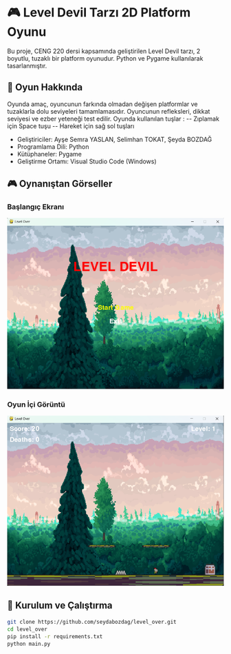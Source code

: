 # 🎮 Level Devil Tarzı 2D Platform Oyunu

Bu proje, CENG 220 dersi kapsamında geliştirilen Level Devil tarzı, 2 boyutlu, tuzaklı bir platform oyunudur. Python ve Pygame kullanılarak tasarlanmıştır.

## 📌 Oyun Hakkında

 Oyunda amaç, oyuncunun farkında olmadan değişen platformlar ve tuzaklarla dolu seviyeleri tamamlamasıdır. Oyuncunun refleksleri, dikkat seviyesi ve ezber yeteneği test edilir.
Oyunda kullanılan tuşlar :
-- Zıplamak için Space tuşu 
-- Hareket için sağ sol tuşları 

- Geliştiriciler: Ayşe Semra YASLAN, Selimhan TOKAT, Şeyda BOZDAĞ
- Programlama Dili: Python
- Kütüphaneler: Pygame
- Geliştirme Ortamı: Visual Studio Code (Windows)

## 🎮 Oynanıştan Görseller

### Başlangıç Ekranı 
![Başlangıç](assets/start_screen.png)

### Oyun İçi Görüntü
![Oyun İçi](assets/level1.png)

## 🔧 Kurulum ve Çalıştırma

```bash
git clone https://github.com/seydabozdag/level_over.git
cd level_over
pip install -r requirements.txt
python main.py
```
